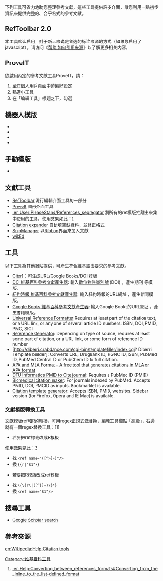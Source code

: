 下列工具可省力地助您整理參考文獻，這些工具提供許多介面，讓您利用一點初步資訊來提供完整的、合乎格式的參考文獻。

## RefToolbar 2.0

本工具默认启用，对于新人来说是首选的标注来源的方式（如果您启用了javascript）。请访问《[帮助:如何引用来源](https://zh.wikipedia.org/wiki/帮助:如何引用来源 "wikilink")》以了解更多相关内容。

## ProveIT

欲啟用內定的參考文獻工具ProveIT，請：

1.  至在個人用戶頁面中的偏好設定
2.  點選小工具
3.  在「编辑工具」標題之下，勾選

## 機器人模版

  -
  -
  -
  -
## 手動模版

  -
## 文獻工具

  - [RefToolbar](https://zh.wikipedia.org/wiki/Wikipedia:RefToolbar "wikilink")
    現行編輯介面工具的一部分
  - [ProveIt](https://zh.wikipedia.org/wiki/:en:User:ProveIt_GT "wikilink")
    圖形介面工具
  - [:en:User:PleaseStand/References_segregator](https://zh.wikipedia.org/wiki/:en:User:PleaseStand/References_segregator "wikilink")
    將所有的ref模版抽離出來集中使用的工具，使用效果如此：[1](http://zh.wikipedia.org/w/index.php?title=%E7%89%9B%E6%B4%A5%E5%A4%A7%E5%AD%B8%E5%9F%BA%E5%B8%83%E7%88%BE%E5%AD%B8%E9%99%A2&diff=24872858&oldid=24751683)
  - [Citation
    expander](https://zh.wikipedia.org/wiki/:en:Wikipedia:Citation_expander "wikilink")
    自動填空缺資料，並修正格式
  - [SnipManager](https://zh.wikipedia.org/wiki/:en:User:Odie5533/SnipManager.user.js "wikilink")
    以[Ribbon](../Page/Ribbon.md "wikilink")界面來加入文獻
  - [wikEd](https://zh.wikipedia.org/wiki/:en:User:Cacycle/wikEd "wikilink")

## 工具

以下工具為其他網站提供，可產生符合維基語法要求的參考文獻。

  - [Citer](https://tools.wmflabs.org/citer/)\]：可生成URL/Google Books/DOI
    模版
  - [DOI 維基百科參考文獻產生器](http://reftag.appspot.com/doiweb.py):
    輸入[數位物件識別號](https://zh.wikipedia.org/wiki/數位物件識別號 "wikilink")
    (DOI) ，產生期刊 等模版。
  - [紐約時報 維基百科參考文獻產生器](http://reftag.appspot.com/nytweb.py):
    輸入紐約時報的URL網址 ，產生新聞模版。
  - [Google Books 維基百科參考文獻產生器](http://reftag.appspot.com/): 輸入Google
    Books的URL網址 ，產生書籍模版。
  - [Universal Reference
    Formatter](https://zh.wikipedia.org/wiki/tools:~verisimilus/Scholar/Cite.php "wikilink")
    Requires at least part of the citation text, or a URL link, or any
    one of several article ID numbers: ISBN, DOI, PMID, PMC, SICI
  - [Reference
    Generator](https://zh.wikipedia.org/wiki/tools:~magnus/makeref.php "wikilink"):
    Depending on type of source, requires at least some part of
    citation, or a URL link, or some form of reference ID number
  - \[<http://diberri.crabdance.com/cgi-bin/templatefiller/index.cgi>?
    Diberri Template builder\]: Converts URL, DrugBank ID, HGNC ID,
    ISBN, PubMed ID, PubMed Central ID or PubChem ID to full citation.
  - [APA and MLA Format - A free tool that generates citations in MLA or
    APA format](http://apa-mla-format.com/mla-format/)
  - [DTU Informatics PMID to Cite
    journal](http://neuro.imm.dtu.dk/cgi-bin/brede_bib_pmid2wpcitejournal.py):
    Requires a PubMed ID (PMID)
  - [Biomedical citation maker](http://sumsearch.org/cite/): For
    journals indexed by PubMed. Accepts PMID, DOI, PMCID as inputs.
    Bookmarklet is available.
  - [Citation template
    generator](https://zh.wikipedia.org/wiki/tools:~holek/cite-gen "wikilink"):
    Accepts ISBN, PMID, websites. Sidebar version (for Firefox, Opera
    and IE Mac) is available.

### 文獻模版轉換工具

文獻模版ref和R的轉換，可用regex[正規式做替換](https://zh.wikipedia.org/wiki/正規式 "wikilink")，編輯工具欄點「高級」，右邊就有一個regex替換工具：\[1\]

  - 若要把ref標籤改成R模板

使用效果見此：[2](http://zh.wikipedia.org/w/index.php?title=%E7%89%9B%E6%B4%A5%E5%A4%A7%E5%AD%B8%E5%9F%BA%E5%B8%83%E7%88%BE%E5%AD%B8%E9%99%A2&diff=24873593&oldid=24873564)

  - 找 `<ref name="([^>]+)"/>`
  - 換 `{{r|"$1"}}`

<!-- end list -->

  - 若要把R模版改成ref模板

<!-- end list -->

  - 找 `\{\{r\|([^}]+)\}\}`
  - 換 `<ref name="$1"/>`

## 搜尋工具

  - [Google Scholar
    search](https://zh.wikipedia.org/wiki/tools:~verisimilus/Scholar/ "wikilink")

## 參考來源

[en:Wikipedia:Help:Citation
tools](https://zh.wikipedia.org/wiki/en:Wikipedia:Help:Citation_tools "wikilink")

[Category:维基百科工具](https://zh.wikipedia.org/wiki/Category:维基百科工具 "wikilink")

1.  [:en:Help:Converting_between_references_formats\#Converting_from_the_inline_to_the_list-defined_format](https://zh.wikipedia.org/wiki/:en:Help:Converting_between_references_formats#Converting_from_the_inline_to_the_list-defined_format "wikilink")